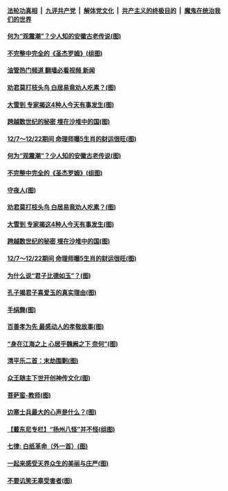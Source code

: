 ####  [法轮功真相](../../../../basic/blob/master/README.md?t=12081931) &nbsp;|&nbsp; [九评共产党](../../../../9ping.md/blob/master/README.md?t=12081931) &nbsp;|&nbsp; [解体党文化](../../../../jtdwh.md/blob/master/README.md?t=12081931)  &nbsp;|&nbsp; [共产主义的终极目的](../../../../gczydzjmd.md/blob/master/README.md?t=12081931) &nbsp;|&nbsp; [魔鬼在统治我们的世界](../../../../mgztzwmdsj.md/blob/master/README.md?t=12081931) 

#### [何为“观震潮”？少人知的安徽古老传说(图)](../pages/p7/1023144.md?t=12081931) 

#### [不完整中完全的《圣杰罗姆》(组图)](../pages/p7/1023350.md?t=12081931) 

#### [油管热门频道 翻墙必看视频 新闻](http://129.146.143.75:81/youtube.html?12081931)

#### [劝君莫打枝头鸟 白居易竟劝人吃素？(图)](../pages/p7/1022564.md?t=12081931) 

#### [大雪到 专家揭这4种人今天有事发生(图)](../pages/p7/1023316.md?t=12081931) 

#### [跨越数世纪的秘密 埋在沙堆中的国(图)](../pages/p7/1023304.md?t=12081931) 

#### [12/7～12/22期间 命理师曝5生肖的财运很旺(图)](../pages/p7/1023213.md?t=12081931) 

#### [何为“观震潮”？少人知的安徽古老传说(图)](../pages/p7/1023144.md?t=12081931) 

#### [不完整中完全的《圣杰罗姆》(组图)](../pages/p7/1023350.md?t=12081931) 

#### [守夜人(图)](../pages/p7/1023573.md?t=12081931) 

#### [劝君莫打枝头鸟 白居易竟劝人吃素？(图)](../pages/p7/1022564.md?t=12081931) 

#### [大雪到 专家揭这4种人今天有事发生(图)](../pages/p7/1023316.md?t=12081931) 

#### [跨越数世纪的秘密 埋在沙堆中的国(图)](../pages/p7/1023304.md?t=12081931) 

#### [12/7～12/22期间 命理师曝5生肖的财运很旺(图)](../pages/p7/1023213.md?t=12081931) 

#### [为什么说“君子比德如玉”？(图)](../pages/p7/1023096.md?t=12081931) 

#### [孔子揭君子喜爱玉的真实理由(图)](../pages/p7/1022337.md?t=12081931) 

#### [手绢舞(图)](../pages/p7/1022892.md?t=12081931) 

#### [百善孝为先 最感动人的孝敬故事(图)](../pages/p7/1023010.md?t=12081931) 

#### [“身在江海之上 心居乎魏阙之下 奈何”(图)](../pages/p7/1013450.md?t=12081931) 

#### [清平乐二首：末劫围剿(图)](../pages/p7/1022999.md?t=12081931) 

#### [众王随主下世开创神传文化(图)](../pages/p7/1020115.md?t=12081931) 

#### [菩萨蛮-教师(图)](../pages/p7/1023297.md?t=12081931) 

#### [边塞士兵最大的心声是什么？(图)](../pages/p7/1022565.md?t=12081931) 

#### [【戴东尼专栏】“扬州八怪”并不怪(组图)](../pages/p7/1012797.md?t=12081931) 

#### [七律: 白纸革命（外一首）(图)](../pages/p7/1023095.md?t=12081931) 

#### [一起来感受天界众生的美丽与庄严(图)](../pages/p7/1019197.md?t=12081931) 

#### [不要讥笑无辜受害者(图)](../pages/p7/1023179.md?t=12081931) 

<img src='http://gfw-breaker.win/goodnews/indexes/p7.md' width='0px' height='0px'/>
